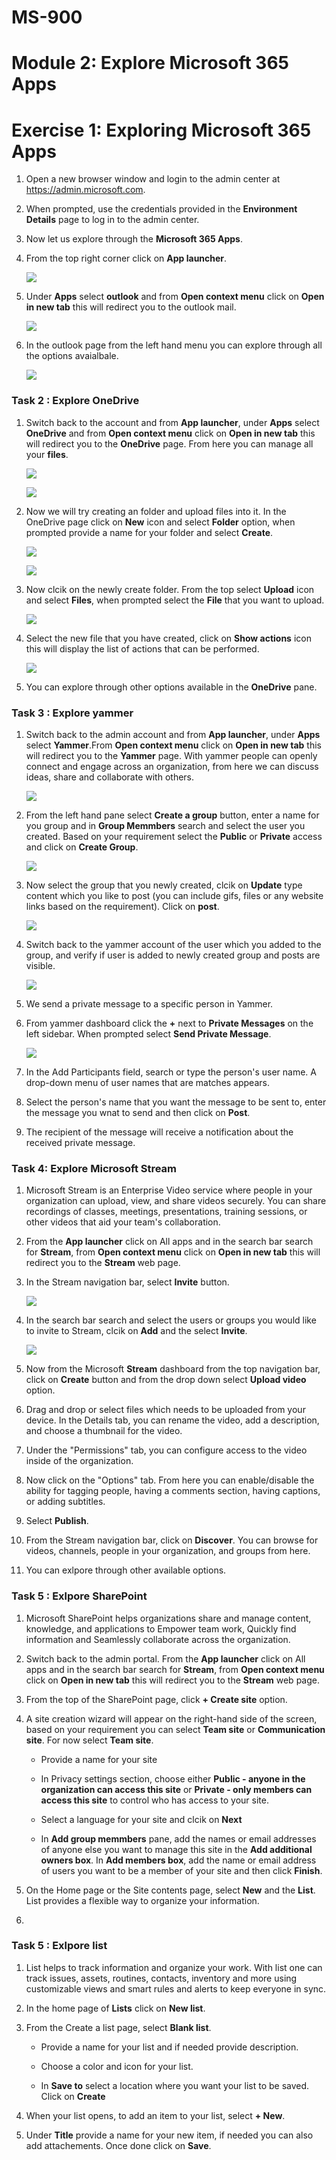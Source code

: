 # MS-900

# Module 2: Explore Microsoft 365 Apps 

# Exercise 1: Exploring  Microsoft 365 Apps

1. Open a new browser window and login to the admin center at https://admin.microsoft.com.

1. When prompted, use the credentials provided in the **Environment Details** page to log in to the admin center.

1. Now let us explore through the **Microsoft 365 Apps**.

1. From the top right corner click on **App launcher**.
  
   ![](Images/img14.png)

1. Under **Apps** select **outlook** and from **Open context menu** click on **Open in new tab** this will redirect you to the outlook mail.

   ![](Images/img9.png)
   
1. In the outlook page from the left hand menu you can explore through all the options avaialbale.

   ![](Images/img15.png)
   
### Task 2 : Explore OneDrive

1. Switch back to the account and from  **App launcher**, under **Apps** select **OneDrive** and  from **Open context menu** click on **Open in new tab** this will redirect you  to the **OneDrive** page. From here you can manage all your **files**.
   
   ![](Images/img10.png)
   
   ![](Images/img16.png)

1. Now we will try creating an folder and upload files into it. In the OneDrive page click on **New** icon and select **Folder** option, when prompted provide a name for your folder and select **Create**.
  
   ![](Images/img17.png)
   
   ![](Images/img18.png)
   
1. Now clcik on the newly create folder. From the top select **Upload** icon and select **Files**, when prompted select the **File** that you want to upload.

   ![](Images/img19.png)
   
1. Select the new file that you have created, click on **Show actions** icon this will display the list of actions that can be performed.

   ![](Images/img20.png)

1. You can explore through other options available in the **OneDrive** pane.

### Task 3  : Explore yammer

1. Switch back to the admin account and from  **App launcher**, under **Apps** select **Yammer**.From **Open context menu** click on **Open in new tab** this will redirect you  to the **Yammer** page. With yammer people can openly connect and engage across an organization, from here we can discuss ideas, share and collaborate with others.

   ![](Images/img21.png)

1. From the left hand pane select **Create a group**  button, enter a name for you group and in **Group Memmbers** search and select the user you created. Based on your requirement select the **Public** or **Private** access and click on **Create Group**.

   ![](Images/img22.png)
   
1. Now select the group that you newly created, clcik on **Update** type content which you like to post (you can include gifs, files or any website links based on the requirement). Click on **post**.
  
   ![](Images/img23.png)
   
1. Switch back to the yammer account of the user which you added to the group, and verify if user is added to newly created group and posts are visible.
   
   ![](Images/img24.png)
  
1.  We send a private message to a specific person in Yammer.
   
1. From yammer dashboard click the **+** next to **Private Messages** on the left sidebar. When prompted select **Send Private Message**.
   
   ![](Images/img25.png)

1. In the Add Participants field, search or type the person's user name. A drop-down menu of user names that are matches appears.

1. Select the person's name that you want the message to be sent to, enter the message you wnat to send and then click on **Post**.

1. The recipient of the message will receive a notification about the received private message.

### Task 4: Explore Microsoft Stream

1. Microsoft Stream is an Enterprise Video service where people in your organization can upload, view, and share videos securely. You can share recordings of classes, meetings, presentations, training sessions, or other videos that aid your team's collaboration.

1. From the  **App launcher** click on All apps and in the search bar search for **Stream**, from **Open context menu** click on **Open in new tab** this will redirect you  to the **Stream** web page. 

1. In the Stream navigation bar, select **Invite** button.
   
    ![](Images/img27.png)
   
1. In the search bar search and select the users or groups you would like to invite to Stream, clcik on **Add** and the select **Invite**.
   
    ![](Images/img28.png)


1. Now from the Microsoft **Stream** dashboard from the top navigation bar,  click on  **Create** button and from the drop down select **Upload video** option.

1. Drag and drop or select files which needs to be uploaded from your device. In the Details tab, you can rename  the video, add a description, and choose a thumbnail for the video. 

1. Under the "Permissions" tab, you can configure access to the video inside of the organization. 

1. Now click on the "Options" tab. From here you can enable/disable the ability for tagging people, having a comments section, having captions, or adding subtitles.

1. Select **Publish**.

1. From  the Stream navigation bar, click on **Discover**. You can browse for videos, channels, people in your organization, and groups from here.

1. You can exlpore through other available options.

### Task 5 : Exlpore SharePoint

1. Microsoft SharePoint  helps organizations share and manage content, knowledge, and applications to Empower team work, Quickly find information and Seamlessly collaborate across the organization.

1. Switch back to the admin portal. From the  **App launcher** click on All apps and in the search bar search for **Stream**, from **Open context menu** click on **Open in new tab** this will redirect you  to the **Stream** web page. 

1. From the top of the SharePoint page, click **+ Create site**  option.

1. A site creation wizard will appear on the right-hand side of the screen, based on your requirement you  can select **Team site** or **Communication site**. For now select **Team site**.
   
    - Provide a name for your site
    
    - In Privacy settings section, choose either **Public - anyone in the organization can access this site** or **Private - only members can access this site** to control who has access to your site.

    -  Select a language for your site and clcik on **Next**
    
    -  In **Add group memmbers** pane, add the names or email addresses of anyone else you want to manage this site in the **Add additional owners box**. In **Add members box**, add the name or email address of users you want to be a member of your site and then click **Finish**. 

1. On the Home page or the Site contents page, select **New** and the **List**. List provides a flexible way to organize your information.

1. 

### Task 5 : Exlpore list

1. List helps to track information and organize your work. With list one can track issues, assets, routines, contacts, inventory and more using customizable views and smart rules and alerts to keep everyone in sync.

1. In the home page of **Lists** click on **New list**. 

1. From the Create a list page, select **Blank list**.
 
    - Provide a name for your list and if needed  provide description.
    
    - Choose a color and icon for your list.
    
    - In **Save to** select a location where you want your list to be saved. Click on **Create**
    
 1. When your list opens, to add an item to your list, select **+ New**. 
 
 1. Under **Title** provide a name for your new item, if needed you can also add attachements. Once done click on **Save**.
 

    

       



